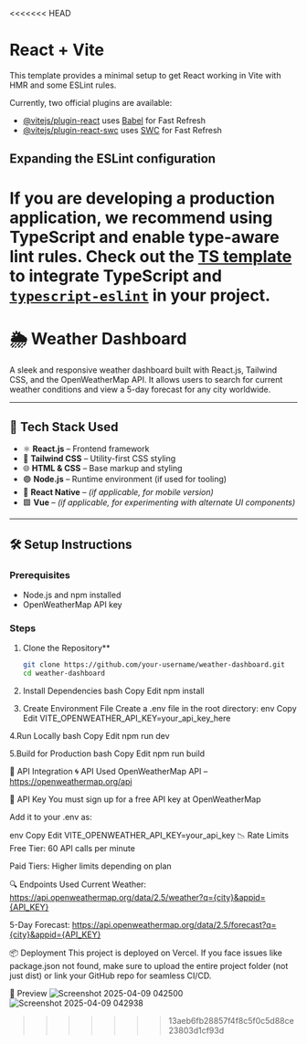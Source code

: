 <<<<<<< HEAD
# React + Vite

This template provides a minimal setup to get React working in Vite with HMR and some ESLint rules.

Currently, two official plugins are available:

- [@vitejs/plugin-react](https://github.com/vitejs/vite-plugin-react/blob/main/packages/plugin-react/README.md) uses [Babel](https://babeljs.io/) for Fast Refresh
- [@vitejs/plugin-react-swc](https://github.com/vitejs/vite-plugin-react-swc) uses [SWC](https://swc.rs/) for Fast Refresh

## Expanding the ESLint configuration

If you are developing a production application, we recommend using TypeScript and enable type-aware lint rules. Check out the [TS template](https://github.com/vitejs/vite/tree/main/packages/create-vite/template-react-ts) to integrate TypeScript and [`typescript-eslint`](https://typescript-eslint.io) in your project.
=======
# 🌦️ Weather Dashboard

A sleek and responsive weather dashboard built with React.js, Tailwind CSS, and the OpenWeatherMap API. It allows users to search for current weather conditions and view a 5-day forecast for any city worldwide.

---

## 🚀 Tech Stack Used

- ⚛️ **React.js** – Frontend framework
- 🎨 **Tailwind CSS** – Utility-first CSS styling
- 🌐 **HTML & CSS** – Base markup and styling
- 🟣 **Node.js** – Runtime environment (if used for tooling)
- 📱 **React Native** – *(if applicable, for mobile version)*
- 🟩 **Vue** – *(if applicable, for experimenting with alternate UI components)*

---

## 🛠️ Setup Instructions

### Prerequisites

- Node.js and npm installed
- OpenWeatherMap API key

### Steps

1. Clone the Repository**
   ```bash
   git clone https://github.com/your-username/weather-dashboard.git
   cd weather-dashboard

2. Install Dependencies
bash
Copy
Edit
npm install

3. Create Environment File Create a .env file in the root directory:
env
Copy
Edit
VITE_OPENWEATHER_API_KEY=your_api_key_here

4.Run Locally
bash
Copy
Edit
npm run dev

5.Build for Production
bash
Copy
Edit
npm run build

🔌 API Integration
🌀 API Used
OpenWeatherMap API – https://openweathermap.org/api

🔑 API Key
You must sign up for a free API key at OpenWeatherMap

Add it to your .env as:

env
Copy
Edit
VITE_OPENWEATHER_API_KEY=your_api_key
📉 Rate Limits
Free Tier: 60 API calls per minute

Paid Tiers: Higher limits depending on plan

🔍 Endpoints Used
Current Weather: https://api.openweathermap.org/data/2.5/weather?q={city}&appid={API_KEY}

5-Day Forecast: https://api.openweathermap.org/data/2.5/forecast?q={city}&appid={API_KEY}

📦 Deployment
This project is deployed on Vercel.
If you face issues like package.json not found, make sure to upload the entire project folder (not just dist) or link your GitHub repo for seamless CI/CD.

📸 Preview
![Screenshot 2025-04-09 042500](https://github.com/user-attachments/assets/1f7d4251-abab-4bc7-aa8a-969164fb374a)
![Screenshot 2025-04-09 042938](https://github.com/user-attachments/assets/1b546384-9664-482c-bcee-4196960863b0)

>>>>>>> 13aeb6fb28857f4f8c5f0c5d88ce23803d1cf93d
